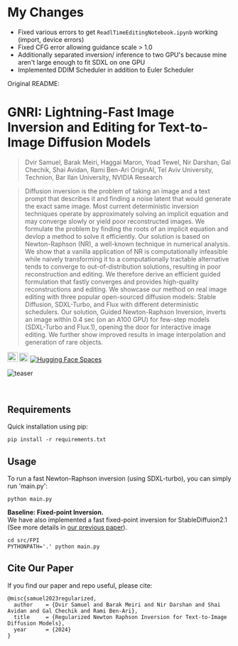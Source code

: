 # My Changes
* Fixed various errors to get `ReadlTimeEditingNotebook.ipynb` working (import, device errors)
* Fixed CFG error allowing guidance scale > 1.0
* Additionally separated inversion/ inference to two GPU's because mine aren't large enough to fit SDXL on one GPU
* Implemented DDIM Scheduler in addition to Euler Scheduler


Original README:
# GNRI: Lightning-Fast Image Inversion and Editing for Text-to-Image Diffusion Models

> Dvir Samuel, Barak Meiri, Haggai Maron, Yoad Tewel, Nir Darshan, Gal Chechik, Shai Avidan, Rami Ben-Ari
> OriginAI, Tel Aviv University, Technion, Bar Ilan University, NVIDIA Research

>
>
> Diffusion inversion is the problem of taking an image and a text prompt that describes it and finding a noise latent that would generate the exact same image. Most current deterministic inversion techniques operate by approximately solving an implicit equation and may converge slowly or yield poor reconstructed images. We formulate the problem by finding the roots of an implicit equation and devlop a method to solve it efficiently. Our solution is based on Newton-Raphson (NR), a well-known technique in numerical analysis. We show that a vanilla application of NR is computationally infeasible while naively transforming it to a computationally tractable alternative tends to converge to out-of-distribution solutions, resulting in poor reconstruction and editing. We therefore derive an efficient guided formulation that fastly converges and provides high-quality reconstructions and editing. We showcase our method on real image editing with three popular open-sourced diffusion models: Stable Diffusion, SDXL-Turbo, and Flux with different deterministic schedulers. Our solution, Guided Newton-Raphson Inversion, inverts an image within 0.4 sec (on an A100 GPU) for few-step models (SDXL-Turbo and Flux.1), opening the door for interactive image editing. We further show improved results in image interpolation and generation of rare objects.



<a href="https://arxiv.org/abs/2312.12540"><img src="https://img.shields.io/badge/arXiv-2312.12540-b31b1b.svg" height=22.5></a>
<a href="https://barakmam.github.io/rnri.github.io/" rel="nofollow"><img src="https://camo.githubusercontent.com/ef82193f89c1e8f821031c916df3beccd5dd2c335309055d265d647a89e064e8/68747470733a2f2f696d672e736869656c64732e696f2f7374617469632f76313f6c6162656c3d50726f6a656374266d6573736167653d5765627369746526636f6c6f723d726564" height="20.5" data-canonical-src="https://img.shields.io/static/v1?label=Project&amp;message=Website&amp;color=red" style="max-width: 100%;"></a>
<a href="https://huggingface.co/spaces/rnri/RNRI" rel="nofollow"><img src="https://camo.githubusercontent.com/a4ff28c1dbabfaa46915ab215390308c2415c77b4b180e78909c08d74c174ad8/68747470733a2f2f696d672e736869656c64732e696f2f62616467652f25463025394625413425393725323048756767696e67253230466163652d5370616365732d626c7565" alt="Hugging Face Spaces" data-canonical-src="https://img.shields.io/badge/%F0%9F%A4%97%20Hugging%20Face-Spaces-blue" style="max-width: 100%;"></a></p>


![teaser](https://github.com/user-attachments/assets/3bd550d5-cd73-4bb4-8dcc-07844761af2d)


<br>

## Requirements

Quick installation using pip:
```
pip install -r requirements.txt
```

## Usage

To run a fast Newton-Raphson inversion (using SDXL-turbo), you can simply run 'main.py':

```
python main.py
```

**Baseline: Fixed-point Inversion.**  
We have also implemented a fast fixed-point inversion for StableDiffuion2.1 (See more details in [our previous paper](https://arxiv.org/pdf/2312.12540v1)).

```
cd src/FPI
PYTHONPATH='.' python main.py
```

## Cite Our Paper
If you find our paper and repo useful, please cite:
```
@misc{samuel2023regularized,
  author    = {Dvir Samuel and Barak Meiri and Nir Darshan and Shai Avidan and Gal Chechik and Rami Ben-Ari},
  title     = {Regularized Newton Raphson Inversion for Text-to-Image Diffusion Models},
  year      = {2024}
}
```
